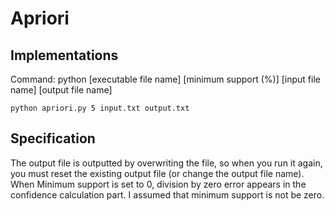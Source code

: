 # Apriori

## Implementations
Command: python [executable file name] [minimum support (%)] [input file name] [output file name]
```
python apriori.py 5 input.txt output.txt
```

## Specification
The output file is outputted by overwriting the file, so when you run it again, you must reset the existing output file (or change the output file name).  
When Minimum support is set to 0, division by zero error appears in the confidence calculation part. 
I assumed that minimum support is not be zero.